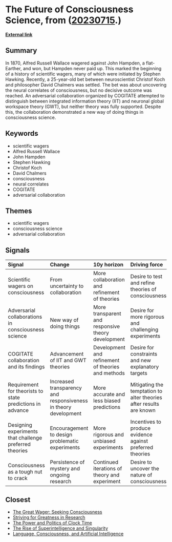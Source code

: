 # __The Future of Consciousness Science__, from ([20230715](https://kghosh.substack.com/p/20230715).)

__[External link](https://nautil.us/finding-the-neural-correlates-to-consciousness-is-still-a-good-bet-352054/?utm_source=substack&utm_medium=email)__



## Summary

In 1870, Alfred Russell Wallace wagered against John Hampden, a flat-Earther, and won, but Hampden never paid up. This marked the beginning of a history of scientific wagers, many of which were initiated by Stephen Hawking. Recently, a 25-year-old bet between neuroscientist Christof Koch and philosopher David Chalmers was settled. The bet was about uncovering the neural correlates of consciousness, but no decisive outcome was reached. An adversarial collaboration organized by COGITATE attempted to distinguish between integrated information theory (IIT) and neuronal global workspace theory (GWT), but neither theory was fully supported. Despite this, the collaboration demonstrated a new way of doing things in consciousness science.

## Keywords

* scientific wagers
* Alfred Russell Wallace
* John Hampden
* Stephen Hawking
* Christof Koch
* David Chalmers
* consciousness
* neural correlates
* COGITATE
* adversarial collaboration

## Themes

* scientific wagers
* consciousness science
* adversarial collaboration

## Signals

| Signal                                                    | Change                                                          | 10y horizon                                        | Driving force                                                       |
|:----------------------------------------------------------|:----------------------------------------------------------------|:---------------------------------------------------|:--------------------------------------------------------------------|
| Scientific wagers on consciousness                        | From uncertainty to collaboration                               | More collaboration and refinement of theories      | Desire to test and refine theories of consciousness                 |
| Adversarial collaborations in consciousness science       | New way of doing things                                         | More transparent and responsive theory development | Desire for more rigorous and challenging experiments                |
| COGITATE collaboration and its findings                   | Advancement of IIT and GWT theories                             | Development and refinement of theories and methods | Desire for constraints and new explanatory targets                  |
| Requirement for theorists to state predictions in advance | Increased transparency and responsiveness in theory development | More accurate and less biased predictions          | Mitigating the temptation to alter theories after results are known |
| Designing experiments that challenge preferred theories   | Encouragement to design problematic experiments                 | More rigorous and unbiased experiments             | Incentives to produce evidence against preferred theories           |
| Consciousness as a tough nut to crack                     | Persistence of mystery and ongoing research                     | Continued iterations of theory and experiment      | Desire to uncover the nature of consciousness                       |

## Closest

* [The Great Wager: Seeking Consciousness](a22ee1f3d953a98514b92c413784feea)
* [Striving for Greatness in Research](d63dcd0ef7dc557c2fe4c312f4cd686f)
* [The Power and Politics of Clock Time](f6bc84297f9b9816db5bfdf37c0ef870)
* [The Rise of Superintelligence and Singularity](5d18d0fdee756046650b4c957ac43730)
* [Language, Consciousness, and Artificial Intelligence](be997e3b990e47741f965552e6c37b79)
